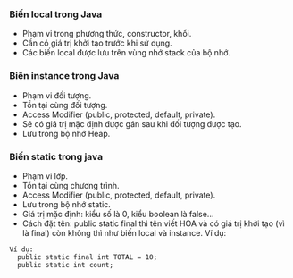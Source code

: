 ### Biến local trong Java
- Phạm vi trong phương thức, constructor, khối.
- Cần có giá trị khởi tạo trước khi sử dụng.
- Các biến local được lưu trên vùng nhớ stack của bộ nhớ.
### Biên instance trong Java
- Phạm vi đối tượng.
- Tồn tại cùng đối tượng.
- Access Modifier (public, protected, default, private).
- Sẽ có giá trị mặc định được gán sau khi đối tượng được tạo.
- Lưu trong bộ nhớ Heap.
### Biến static trong java
- Phạm vi lớp.
- Tồn tại cùng chương trình.
- Access Modifier (public, protected, default, private).
- Lưu trong bộ nhớ static.
- Giá trị mặc định: kiểu số là 0, kiểu boolean là false...
- Cách đặt tên: public static final thì tên viết HOA và có giá trị khởi tạo (vì là final) còn không thì như biến local và instance. Ví dụ:
```
Ví dụ:
  public static final int TOTAL = 10;
  public static int count;
```